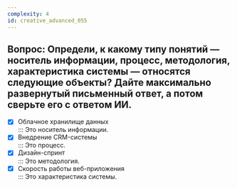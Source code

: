 ```yaml
---
complexity: 4
id: creative_advanced_055
---
```

## Вопрос: Определи, к какому типу понятий — носитель информации, процесс, методология, характеристика системы — относятся следующие объекты? Дайте максимально развернутый письменный ответ, а потом сверьте его с ответом ИИ.

- [x] Облачное хранилище данных  
  ::: Это носитель информации.  
- [x] Внедрение CRM-системы  
  ::: Это процесс.  
- [x] Дизайн-спринт  
  ::: Это методология.  
- [x] Скорость работы веб-приложения  
  ::: Это характеристика системы. 
